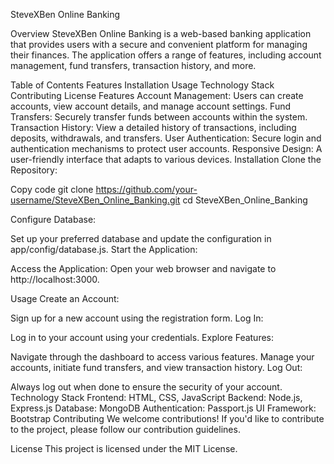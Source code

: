 SteveXBen Online Banking

Overview
SteveXBen Online Banking is a web-based banking application that provides users with a secure and convenient platform for managing their finances. The application offers a range of features, including account management, fund transfers, transaction history, and more.

Table of Contents
Features
Installation
Usage
Technology Stack
Contributing
License
Features
Account Management: Users can create accounts, view account details, and manage account settings.
Fund Transfers: Securely transfer funds between accounts within the system.
Transaction History: View a detailed history of transactions, including deposits, withdrawals, and transfers.
User Authentication: Secure login and authentication mechanisms to protect user accounts.
Responsive Design: A user-friendly interface that adapts to various devices.
Installation
Clone the Repository:

Copy code
git clone https://github.com/your-username/SteveXBen_Online_Banking.git
cd SteveXBen_Online_Banking

Configure Database:

Set up your preferred database and update the configuration in app/config/database.js.
Start the Application:

Access the Application:
Open your web browser and navigate to http://localhost:3000.

Usage
Create an Account:

Sign up for a new account using the registration form.
Log In:

Log in to your account using your credentials.
Explore Features:

Navigate through the dashboard to access various features.
Manage your accounts, initiate fund transfers, and view transaction history.
Log Out:

Always log out when done to ensure the security of your account.
Technology Stack
Frontend: HTML, CSS, JavaScript
Backend: Node.js, Express.js
Database: MongoDB
Authentication: Passport.js
UI Framework: Bootstrap
Contributing
We welcome contributions! If you'd like to contribute to the project, please follow our contribution guidelines.

License
This project is licensed under the MIT License.